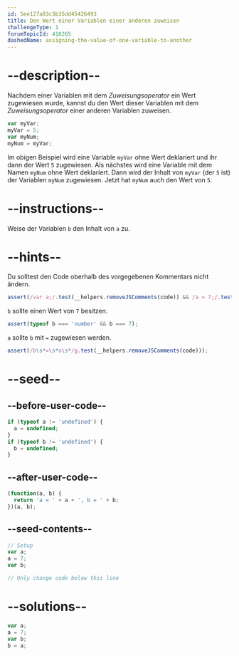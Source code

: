 ```yaml
---
id: 5ee127a03c3b35dd45426493
title: Den Wert einer Variablen einer anderen zuweisen
challengeType: 1
forumTopicId: 418265
dashedName: assigning-the-value-of-one-variable-to-another
---
```


# --description--

Nachdem einer Variablen mit dem <dfn>Zuweisungsoperator</dfn> ein Wert zugewiesen wurde, kannst du den Wert dieser Variablen mit dem <dfn>Zuweisungsoperator</dfn> einer anderen Variablen zuweisen.

```js
var myVar;
myVar = 5;
var myNum;
myNum = myVar;
```

Im obigen Beispiel wird eine Variable `myVar` ohne Wert deklariert und ihr dann der Wert `5` zugewiesen. Als nächstes wird eine Variable mit dem Namen `myNum` ohne Wert deklariert. Dann wird der Inhalt von `myVar` (der `5` ist) der Variablen `myNum` zugewiesen. Jetzt hat `myNum` auch den Wert von `5`.

# --instructions--

Weise der Variablen `b` den Inhalt von `a` zu.

# --hints--

Du solltest den Code oberhalb des vorgegebenen Kommentars nicht ändern.

```js
assert(/var a;/.test(__helpers.removeJSComments(code)) && /a = 7;/.test(__helpers.removeJSComments(code)) && /var b;/.test(__helpers.removeJSComments(code)));
```

`b` sollte einen Wert von `7` besitzen.

```js
assert(typeof b === 'number' && b === 7);
```

`a` sollte `b` mit `=` zugewiesen werden.

```js
assert(/b\s*=\s*a\s*/g.test(__helpers.removeJSComments(code)));
```

# --seed--

## --before-user-code--

```js
if (typeof a != 'undefined') {
  a = undefined;
}
if (typeof b != 'undefined') {
  b = undefined;
}
```

## --after-user-code--

```js
(function(a, b) {
  return 'a = ' + a + ', b = ' + b;
})(a, b);
```

## --seed-contents--

```js
// Setup
var a;
a = 7;
var b;

// Only change code below this line
```

# --solutions--

```js
var a;
a = 7;
var b;
b = a;
```
